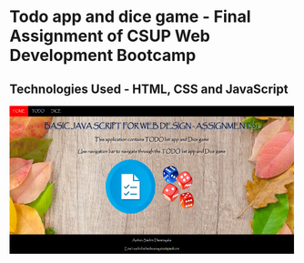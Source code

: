 # Todo app and dice game - Final Assignment of CSUP Web Development Bootcamp
## Technologies Used - HTML, CSS and JavaScript

<img src="/ScreenShots/Screenshot 1.png" width=500px height=260px>
